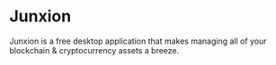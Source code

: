 # Junxion
Junxion is a free desktop application that makes managing all of your blockchain &amp; cryptocurrency assets a breeze.
